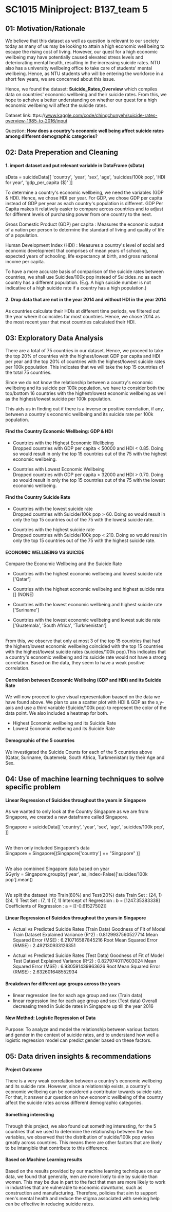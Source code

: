 # SC1015 Miniproject: B137_team 5

## 01: Motivation/Rationale

We believe that this dataset as well as question is relevant to our society today as many of us may be looking to attain a high economic well being to escape the rising cost of living. However, our quest for a high economic wellbeing may have potentially caused elevated stress levels and deteriorating mental health, resulting in the increasing suicide rates. NTU also has a university wellbeing office to take care of students' mental wellbeing. Hence, as NTU students who will be entering the workforce in a short few years, we are concerned about this issue.

Hence, we found the dataset: **Suicide_Rates_Overview** which compiles data on countries' economic wellbeing and their suicide rates. From this, we hope to acheive a better understanding on whether our quest for a high economic wellbeing will affect the suicide rates.

Dataset link: ttps://www.kaggle.com/code/chingchunyeh/suicide-rates-overview-1985-to-2016/input

Question: 
**How does a country's economic well being affect suicide rates among different demographic categories?**

## 02: Data Preperation and Cleaning

#### 1. import dataset and put relevant variable in DataFrame (sData)

sData = suicideData[[
    'country',
    'year',
    'sex',
    'age',
    'suicides/100k pop',
    'HDI for year',
    'gdp_per_capita ($)'
]]

To determine a country's economic wellbeing, we need the variables (GDP & HDI). Hence, we chose HDI per year. For GDP, we chose GDP per capita instead of GDP per year as each country's population is different. GDP Per Capita makes it relatively easier to compare across countries and to adjust for different levels of purchasing power from one country to the next.

Gross Domestic Product (GDP) per capita : Measures the economic output of a nation per person to determine the standard of living and quality of life of a population.

Human Development Index (HDI) : Measures a country's level of social and economic development that comprises of mean years of schooling, expected years of schooling, life expectancy at birth, and gross national income per capita.

To have a more accurate basis of comparison of the suicide rates between countries, we shall use Suicides/100k pop instead of Suicides_no as each country has a different population. (E.g. A high suicide number is not indicative of a high suicide rate if a country has a high population.)

#### 2. Drop data that are not in the year 2014 and without HDI in the year 2014

As countries calculate their HDIs at different time periods, we filtered out the year where it coincides for most countries. Hence, we chose 2014 as the most recent year that most countries calculated their HDI.

## 03: Exploratory Data Analysis

There are a total of 75 countries in our dataset. Hence, we proceed to take the top 20% of countries with the highest/lowest GDP per capita and HDI per year and the top 20% of countries with the highest/lowest suicide rates per 100k population. This indicates that we will take the top 15 countries of the total 75 countries.

Since we do not know the relationship between a country's economic wellbeing and its suicide per 100k population, we have to consider both the top/bottom 16 countries with the highest/lowest economic wellbeing as well as the highest/lowest suicide per 100k population.

This aids us in finding out if there is a inverse or positive correlation, if any, between a country's economic wellbeing and its suicide rate per 100k population.

#### Find the Country Economic Wellbeing: GDP & HDI

- Countries with the Highest Economic Wellbeing
<br>Dropped countries with GDP per capita < 50000 and HDI < 0.85. Doing so would result in only the top 15 countries out of the 75 with the highest economic wellbeing.

- Countries with Lowest Economic Wellbeing
<br>Dropped countries with GDP per capita > 32000 and HDI > 0.70. Doing so would result in only the top 15 countries out of the 75 with the lowest economic wellbeing.

#### Find the Country Suicide Rate

- Countries with the lowest suicide rate
<br>Dropped countries with Suicide/100k pop > 60. Doing so would result in only the top 15 countries out of the 75 with the lowest suicide rate.

- Countries with the highest suicide rate
<br>Dropped countries with Suicide/100k pop < 210. Doing so would result in only the top 15 countries out of the 75 with the highest suicide rate.

#### ECONOMIC WELLBEING VS SUICIDE
Compare the Economic Wellbeing and the Suicide Rate

- Countries with the highest economic wellbeing and lowest suicide rate
<br>['Qatar']

- Countries with the highest economic wellbeing and highest suicide rate
<br>[] (NONE)

- Countries with the lowest economic wellbeing and highest suicide rate
<br>['Suriname']

- Countries with the lowest economic wellbeing and lowest suicide rate
<br>['Guatemala', 'South Africa', 'Turkmenistan']

<br>From this, we observe that only at most 3 of the top 15 countries that had the highest/lowest economic wellbeing coincided with the top 15 countries with the highest/lowest suicide rates (suicides/100k pop).This indicates that a country's economic wellbeing and its suicide rate would not have a strong correlation. Based on the data, they seem to have a weak positive correlation.

#### Correlation between Economic Wellbeing (GDP and HDI) and its Suicide Rate
We will now proceed to give visual representation baased on the data we have found above. We plan to use a scatter plot with HDI & GDP as the x,y-axis and use a third variable (Suicide/100k pop) to represent the color of the data point. We also included a heatmap for both.

- Highest Economic wellbeing and its Suicide Rate
- Lowest Economic wellbeing and its Suicide Rate

#### Demographic of the 5 countries
We investigated the Suicide Counts for each of the 5 countries above (Qatar, Suriname, Guatemela, South Africa, Turkmenistan) by their Age and Sex.

## 04: Use of machine learning techniques to solve specific problem

#### Linear Regression of Suicides throughout the years in Singapore
As we wanted to only look at the Country Singapore as we are from Singapore, we created a new dataframe called Singapore. 

Singapore = suicideData[[
    'country',
    'year',
    'sex',
    'age',
    'suicides/100k pop',
]]

<br>We then only included Singapore's data
<br>Singapore  = Singapore[(Singapore['country'] == "Singapore" )]

<br>We also combined Singapore data based on year
<br> SGyrly = Singapore.groupby('year', as_index=False)['suicides/100k pop'].mean()

<br> We split the dataset into Train(80%) and Test(20%) data
Train Set : (24, 1) (24, 1)
Test Set  : (7, 1) (7, 1)
Intercept of Regression 	: b =  [1247.35383338]
Coefficients of Regression 	: a =  [[-0.61527502]]

#### Linear Regression of Suicides throughout the years in Singapore

- Actual vs Predicted Suicide Rates (Train Data)
Goodness of Fit of Model 	Train Dataset
Explained Variance (R^2) 	: 0.8129937560527714
Mean Squared Error (MSE) 	: 6.210716587845216
Root Mean Squared Error (RMSE) 	: 2.492130933126351

- Actual vs Predicted Suicide Rates (Test Data)
Goodness of Fit of Model 	Test Dataset
Explained Variance (R^2) 	: 0.8279740117603024
Mean Squared Error (MSE) 	: 6.930591439963626
Root Mean Squared Error (RMSE) 	: 2.632601648552934

#### Breakdown for different age groups across the years

- linear regression line for each age group and sex (Train data)
- linear regression line for each age group and sex (Test data)
Overall decreasing trend in Suicide rates in Singapore up till the year 2016

#### New Method: Logistic Regression of Data

Purpose: To analyze and model the relationship between various factors and gender in the context of suicide rates, and to understand how well a logistic regression model can predict gender based on these factors.

## 05: Data driven insights & recommendations

#### Project Outcome
There is a very weak correlation between a country's economic wellbeing and its suicide rate. However, since a relationship exists, a country's economic wellbeing can be considered a contributor towards suicide rate. For that, it answer our question on how economic wellbeing of the country affect the suicide rates across different demographic categories.

#### Something interesting
Through this project, we also found out something interesting, for the 5 countries that we used to determine the relationship between the two variables, we observed that the distribution of suicide/100k pop varies greatly across countries. This means there are other factors that are likely to be intangible that contribute to this difference.

#### Based on Machine Learning results
Based on the results provided by our machine learning techniques on our data, we found that generally, men are more likely to die by suicide than women. This may be due in part to the fact that men are more likely to work in industries that are vulnerable to economic downturns, such as construction and manufacturing. Therefore, policies that aim to support men's mental health and reduce the stigma associated with seeking help can be effective in reducing suicide rates.
